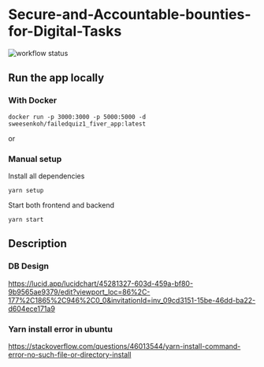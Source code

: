 # Secure-and-Accountable-bounties-for-Digital-Tasks

![workflow status](https://github.com/Failed-Quiz-1/Secure-and-Accountable-bounties-for-Digital-Tasks/actions/workflows/docker-image.yml/badge.svg)

## Run the app locally

### With Docker
```
docker run -p 3000:3000 -p 5000:5000 -d sweesenkoh/failedquiz1_fiver_app:latest
```

or


### Manual setup

Install all dependencies
```
yarn setup
```
Start both frontend and backend
```
yarn start
```

## Description

### DB Design

https://lucid.app/lucidchart/45281327-603d-459a-bf80-9b9565ae9379/edit?viewport_loc=86%2C-177%2C1865%2C946%2C0_0&invitationId=inv_09cd3151-15be-46dd-ba22-d604ece171a9

### Yarn install error in ubuntu

https://stackoverflow.com/questions/46013544/yarn-install-command-error-no-such-file-or-directory-install
